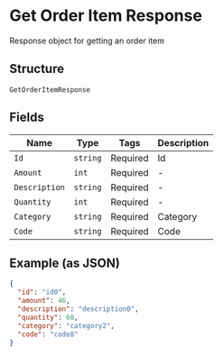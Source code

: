 
# Get Order Item Response

Response object for getting an order item

## Structure

`GetOrderItemResponse`

## Fields

| Name | Type | Tags | Description |
|  --- | --- | --- | --- |
| `Id` | `string` | Required | Id |
| `Amount` | `int` | Required | - |
| `Description` | `string` | Required | - |
| `Quantity` | `int` | Required | - |
| `Category` | `string` | Required | Category |
| `Code` | `string` | Required | Code |

## Example (as JSON)

```json
{
  "id": "id0",
  "amount": 46,
  "description": "description0",
  "quantity": 68,
  "category": "category2",
  "code": "code8"
}
```

